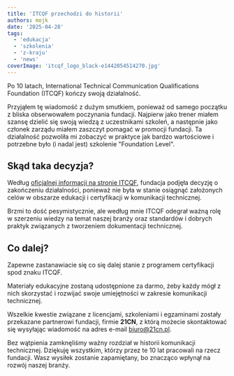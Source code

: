 ```yaml
---
title: 'ITCQF przechodzi do historii'
authors: mojk
date: '2025-04-28'
tags:
  - 'edukacja'
  - 'szkolenia'
  - 'z-kraju'
  - 'news'
coverImage: 'itcqf_logo_black-e1442054514270.jpg'
---
```


Po 10 latach, International Technical Communication Qualifications Foundation
(ITCQF) kończy swoją działalność.

<!-- truncate -->

Przyjąłem tę wiadomość z dużym smutkiem, ponieważ od samego początku z bliska
obserwowałem poczynania fundacji. Najpierw jako trener miałem szansę dzielić
się swoją wiedzą z uczestnikami szkoleń, a następnie jako członek zarządu miałem
zaszczyt pomagać w promocji fundacji. Ta działalność pozwoliła mi zobaczyć w
praktyce jak bardzo wartościowe i potrzebne było (i nadal jest) szkolenie
"Foundation Level".

## Skąd taka decyzja?

Według
[oficjalnej informacji na stronie ITCQF](https://itcqf.org/announcement-of-foundation-liquidation/),
fundacja podjęła decyzję o zakończeniu działalności, ponieważ nie była w stanie
osiągnąć założonych celów w obszarze edukacji i certyfikacji w komunikacji
technicznej.

Brzmi to dość pesymistycznie, ale według mnie ITCQF odegrał ważną rolę w
szerzeniu wiedzy na temat naszej branży oraz standardów i dobrych praktyk
związanych z tworzeniem dokumentacji technicznej.

## Co dalej?

Zapewne zastanawiacie się co się dalej stanie z programem certyfikacji spod
znaku ITCQF.

Materiały edukacyjne zostaną udostępnione za darmo, żeby każdy mógł z nich
skorzystać i rozwijać swoje umiejętności w zakresie komunikacji technicznej.

Wszelkie kwestie związane z licencjami, szkoleniami i egzaminami zostały
przekazane partnerowi fundacji, firmie **21CN**, z którą możecie skontaktować
się wysyłając wiadomość na adres e-mail [biuro@21cn.pl](mailto:biuro@21cn.pl).

Bez wątpienia zamknęliśmy ważny rozdział w historii komunikacji technicznej.
Dziękuję wszystkim, którzy przez te 10 lat pracowali na rzecz fundacji. Wasz
wysiłek zostanie zapamiętany, bo znacząco wpłynął na rozwój naszej branży.

